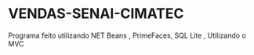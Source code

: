 # VENDAS-SENAI-CIMATEC
Programa feito utilizando NET Beans , PrimeFaces, SQL Lite , Utilizando o MVC
